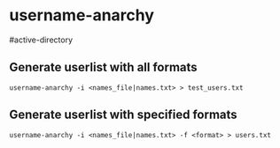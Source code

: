 # username-anarchy
#active-directory

## Generate userlist with all formats
```
username-anarchy -i <names_file|names.txt> > test_users.txt
```

## Generate userlist with specified formats
```
username-anarchy -i <names_file|names.txt> -f <format> > users.txt
```
